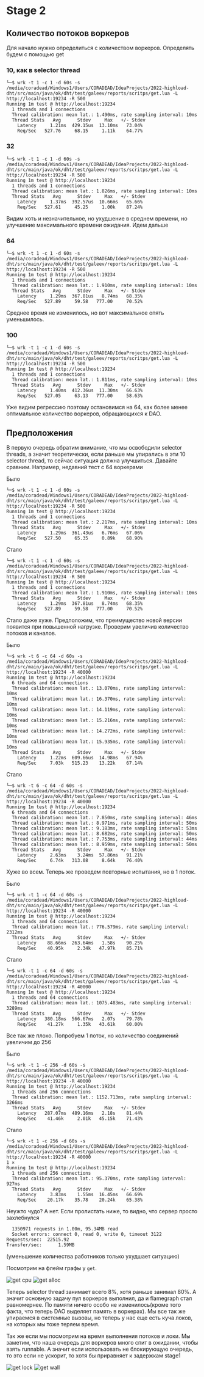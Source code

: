 # Stage 2

## Количество потоков воркеров
Для начало нужно определиться с количеством воркеров. Определять будем с помощью get
### 10, как в selector thread
```
└─$ wrk -t 1 -c 1 -d 60s -s /media/coradead/Windows1/Users/CORADEAD/IdeaProjects/2022-highload-dht/src/main/java/ok/dht/test/galeev/reports/scritps/get.lua -L http://localhost:19234 -R 500 
Running 1m test @ http://localhost:19234
  1 threads and 1 connections
  Thread calibration: mean lat.: 1.490ms, rate sampling interval: 10ms
  Thread Stats   Avg      Stdev     Max   +/- Stdev
    Latency     1.21ms  429.15us  13.10ms   73.04%
    Req/Sec   527.76     68.15     1.11k    64.77%

```

### 32
```
└─$ wrk -t 1 -c 1 -d 60s -s /media/coradead/Windows1/Users/CORADEAD/IdeaProjects/2022-highload-dht/src/main/java/ok/dht/test/galeev/reports/scritps/get.lua -L http://localhost:19234 -R 500
Running 1m test @ http://localhost:19234
  1 threads and 1 connections
  Thread calibration: mean lat.: 1.826ms, rate sampling interval: 10ms
  Thread Stats   Avg      Stdev     Max   +/- Stdev
    Latency     1.37ms  392.57us  10.66ms   65.66%
    Req/Sec   527.61     45.25     1.00k    87.24%
```
Видим хоть и незначительное, но ухудшение в среднем времени, но улучшение максимального времени ожидания.
Идем дальше

### 64
```
└─$ wrk -t 1 -c 1 -d 60s -s /media/coradead/Windows1/Users/CORADEAD/IdeaProjects/2022-highload-dht/src/main/java/ok/dht/test/galeev/reports/scritps/get.lua -L http://localhost:19234 -R 500
Running 1m test @ http://localhost:19234
  1 threads and 1 connections
  Thread calibration: mean lat.: 1.910ms, rate sampling interval: 10ms
  Thread Stats   Avg      Stdev     Max   +/- Stdev
    Latency     1.29ms  367.81us   8.74ms   68.35%
    Req/Sec   527.89     59.58   777.00     70.52%
```

Среднее время не изменилось, но вот максимальное опять уменьшилось.
### 100
```
└─$ wrk -t 1 -c 1 -d 60s -s /media/coradead/Windows1/Users/CORADEAD/IdeaProjects/2022-highload-dht/src/main/java/ok/dht/test/galeev/reports/scritps/get.lua -L http://localhost:19234 -R 500
Running 1m test @ http://localhost:19234
  1 threads and 1 connections
  Thread calibration: mean lat.: 1.811ms, rate sampling interval: 10ms
  Thread Stats   Avg      Stdev     Max   +/- Stdev
    Latency     1.40ms  412.36us  11.30ms   66.63%
    Req/Sec   527.05     63.13   777.00     58.63%
```
Уже видим регрессию поэтому остановимся на 64, как более менее оптимальное количество воркеров,
обращающихся к DAO.


## Предположения
В первую очередь обратим внимание, что мы освободили selector threads,
а значит теоретически, если раньше мы упирались в эти 10 selector thread,
то сейчас ситуация должна улучшиться. Давайте сравним. Например, недавний тест с 64 воркерами

Было
```
└─$ wrk -t 1 -c 1 -d 60s -s /media/coradead/Windows1/Users/CORADEAD/IdeaProjects/2022-highload-dht/src/main/java/ok/dht/test/galeev/reports/scritps/get.lua -L http://localhost:19234 -R 500 
Running 1m test @ http://localhost:19234
  1 threads and 1 connections
  Thread calibration: mean lat.: 2.217ms, rate sampling interval: 10ms
  Thread Stats   Avg      Stdev     Max   +/- Stdev
    Latency     1.29ms  361.43us   6.76ms   67.06%
    Req/Sec   527.50     65.35     0.89k    68.90%
```

Стало
```
└─$ wrk -t 1 -c 1 -d 60s -s /media/coradead/Windows1/Users/CORADEAD/IdeaProjects/2022-highload-dht/src/main/java/ok/dht/test/galeev/reports/scritps/get.lua -L http://localhost:19234 -R 500
Running 1m test @ http://localhost:19234
  1 threads and 1 connections
  Thread calibration: mean lat.: 1.910ms, rate sampling interval: 10ms
  Thread Stats   Avg      Stdev     Max   +/- Stdev
    Latency     1.29ms  367.81us   8.74ms   68.35%
    Req/Sec   527.89     59.58   777.00     70.52%
```
Стало даже хуже. Предположим, что преимущество новой версии появится при повышенной
нагрузке. Проверим увеличив количество потоков и каналов.

Было
```
└─$ wrk -t 6 -c 64 -d 60s -s /media/coradead/Windows1/Users/CORADEAD/IdeaProjects/2022-highload-dht/src/main/java/ok/dht/test/galeev/reports/scritps/get.lua -L http://localhost:19234 -R 40000
Running 1m test @ http://localhost:19234
  6 threads and 64 connections
  Thread calibration: mean lat.: 13.070ms, rate sampling interval: 10ms
  Thread calibration: mean lat.: 16.370ms, rate sampling interval: 10ms
  Thread calibration: mean lat.: 14.119ms, rate sampling interval: 10ms
  Thread calibration: mean lat.: 15.216ms, rate sampling interval: 10ms
  Thread calibration: mean lat.: 14.272ms, rate sampling interval: 10ms
  Thread calibration: mean lat.: 15.935ms, rate sampling interval: 10ms
  Thread Stats   Avg      Stdev     Max   +/- Stdev
    Latency     1.22ms  609.66us  14.98ms   67.94%
    Req/Sec     7.03k   515.23    13.22k    67.14%
```

Стало
```
└─$ wrk -t 6 -c 64 -d 60s -s /media/coradead/Windows1/Users/CORADEAD/IdeaProjects/2022-highload-dht/src/main/java/ok/dht/test/galeev/reports/scritps/get.lua -L http://localhost:19234 -R 40000
Running 1m test @ http://localhost:19234
  6 threads and 64 connections
  Thread calibration: mean lat.: 7.850ms, rate sampling interval: 46ms
  Thread calibration: mean lat.: 8.971ms, rate sampling interval: 50ms
  Thread calibration: mean lat.: 9.183ms, rate sampling interval: 53ms
  Thread calibration: mean lat.: 8.682ms, rate sampling interval: 50ms
  Thread calibration: mean lat.: 7.753ms, rate sampling interval: 44ms
  Thread calibration: mean lat.: 8.959ms, rate sampling interval: 50ms
  Thread Stats   Avg      Stdev     Max   +/- Stdev
    Latency     2.63ms    3.24ms  57.86ms   91.21%
    Req/Sec     6.74k   313.08     8.64k    76.40%
```
Хуже во всем. Теперь же проведем повторные испытания, но в 1 поток.

Было
```
└─$ wrk -t 1 -c 64 -d 60s -s /media/coradead/Windows1/Users/CORADEAD/IdeaProjects/2022-highload-dht/src/main/java/ok/dht/test/galeev/reports/scritps/get.lua -L http://localhost:19234 -R 40000
Running 1m test @ http://localhost:19234
  1 threads and 64 connections
  Thread calibration: mean lat.: 776.579ms, rate sampling interval: 2312ms
  Thread Stats   Avg      Stdev     Max   +/- Stdev
    Latency    88.66ms  263.64ms   1.58s    90.25%
    Req/Sec    40.95k     2.34k   47.97k    85.71%
```
Стало
```
└─$ wrk -t 1 -c 64 -d 60s -s /media/coradead/Windows1/Users/CORADEAD/IdeaProjects/2022-highload-dht/src/main/java/ok/dht/test/galeev/reports/scritps/get.lua -L http://localhost:19234 -R 40000 
Running 1m test @ http://localhost:19234
  1 threads and 64 connections
  Thread calibration: mean lat.: 1075.483ms, rate sampling interval: 3289ms
  Thread Stats   Avg      Stdev     Max   +/- Stdev
    Latency   380.18ms  566.67ms   2.07s    79.78%
    Req/Sec    41.27k     1.35k   43.61k    60.00%
```
Все так же плохо.
Попробуем 1 поток, но количество соединений увеличим до 256

Было
```
└─$ wrk -t 1 -c 256 -d 60s -s /media/coradead/Windows1/Users/CORADEAD/IdeaProjects/2022-highload-dht/src/main/java/ok/dht/test/galeev/reports/scritps/get.lua -L http://localhost:19234 -R 40000
Running 1m test @ http://localhost:19234
  1 threads and 256 connections
  Thread calibration: mean lat.: 1152.713ms, rate sampling interval: 3266ms
  Thread Stats   Avg      Stdev     Max   +/- Stdev
    Latency   287.07ms  489.16ms   2.18s    81.44%
    Req/Sec    41.46k     2.01k   45.15k    71.43%

```

Стало
```
└─$ wrk -t 1 -c 256 -d 60s -s /media/coradead/Windows1/Users/CORADEAD/IdeaProjects/2022-highload-dht/src/main/java/ok/dht/test/galeev/reports/scritps/get.lua -L http://localhost:19234 -R 40000                                                                         1 ⨯
Running 1m test @ http://localhost:19234
  1 threads and 256 connections
  Thread calibration: mean lat.: 95.370ms, rate sampling interval: 927ms
  Thread Stats   Avg      Stdev     Max   +/- Stdev
    Latency     3.83ms    1.55ms  16.45ms   66.69%
    Req/Sec    20.17k    35.78    20.24k    65.38%
```

Неужто чудо? А нет. Если пролистать ниже, то видно, что сервер просто захлебнулся
```
  1350971 requests in 1.00m, 95.34MB read
  Socket errors: connect 0, read 0, write 0, timeout 3122
Requests/sec:  22515.92
Transfer/sec:      1.59MB
```

(уменьшение количества работников только ухудшает ситуацию)

Посмотрим на флейм графы у `get`.

![get cpu](./PNGs/cpu_get.png)
![get alloc](./PNGs/alloc_get.png)

Теперь selector thread занимает всего 8%, хотя раньше занимал 80%.
А значит основную задачу пул воркеров выполнил, да и flamegraph стал
равномернее. По памяти ничего особо не изменилось(кроме того факта,
что теперь DAO выделяет память в воркерах). Мы все так же упираемся
в системные вызовы, но теперь у нас еще есть куча локов, на которых
мы тоже теряем время.

Так же если мы посмотрим на время выполнения потоков и локи. Мы заметим, что
наша очередь для воркеров много спит в ожидании, чтобы взять runnable. 
А значит если использовать не блокирующую очередь, то это если не ускорит,
то хотя бы приравняет к задержкам stage1

![get lock](./PNGs/lock_get.png)
![get wall](./PNGs/wall_get.png)
